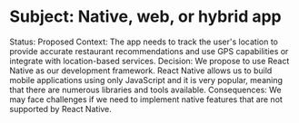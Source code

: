 # Subject: Native, web, or hybrid app
Status: Proposed
Context:
The app needs to track the user's location to provide accurate restaurant recommendations and use GPS capabilities or integrate with location-based services.
Decision:
We propose to use React Native as our development framework. React Native allows us to build mobile applications using only JavaScript and it is very popular, meaning that there are numerous libraries and tools available.
Consequences:
We may face challenges if we need to implement native features that are not supported by React Native.
